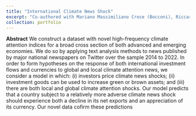 ```yaml
---
title: "International Climate News Shock"
excerpt: "Co-authored with Mariano Massimiliano Croce (Bocconi), Riccardo Colacito (UNC), and Maria Jose  Arteaga-Garavito (Bocconi). Work in progress"
collection: portfolio
---
```


**Abstract** We construct a dataset with novel high-frequency climate attention indices for a broad
cross section of both advanced and emerging economies. We do so by applying text
analysis methods to news published by major national newspapers on Twitter over the
sample 2014 to 2022. In order to form hypotheses on the response of both international
investment flows and currencies to global and local climate attention news, we consider
a model in which: (i) investors price climate news shocks; (ii) investment goods can
be used to increase green or brown assets; and (iii) there are both local and global
climate attention shocks. Our model predicts that a country subject to a relatively
more adverse climate news shock should experience both a decline in its net exports
and an appreciation of its currency. Our novel data cofirm these predictions
